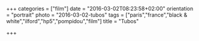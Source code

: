 +++
categories = ["film"]
date = "2016-03-02T08:23:58+02:00"
orientation = "portrait"
photo = "2016-03-02-tubos"
tags = ["paris","france","black & white","ilford","hp5","pompidou","film"]
title = "Tubos"

+++
